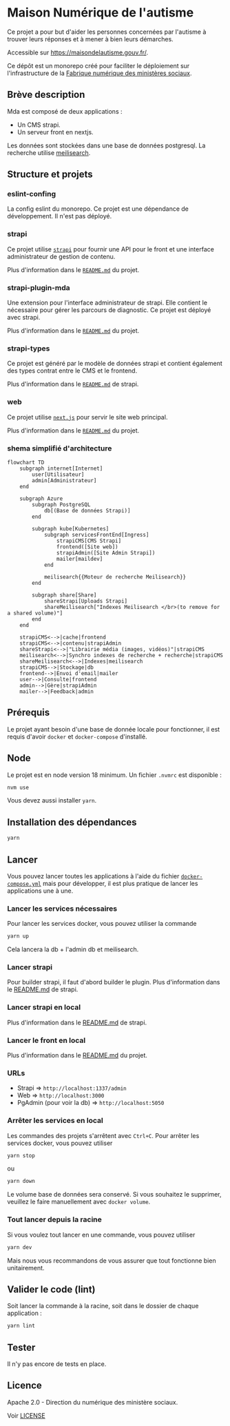 # Maison Numérique de l'autisme

Ce projet a pour but d'aider les personnes concernées par l'autisme à trouver leurs réponses et à mener à bien leurs démarches.

Accessible sur https://maisondelautisme.gouv.fr/.

Ce dépôt est un monorepo créé pour faciliter le déploiement sur l'infrastructure de la [Fabrique numérique des ministères sociaux](https://fabrique.social.gouv.fr).

## Brève description

Mda est composé de deux applications :

- Un CMS strapi.
- Un serveur front en nextjs.

Les données sont stockées dans une base de données postgresql. La recherche utilise [meilisearch](https://www.meilisearch.com/).

## Structure et projets

### eslint-confing

La config eslint du monorepo. Ce projet est une dépendance de développement. Il n'est pas déployé.

### strapi

Ce projet utilise [`strapi`](https://strapi.io/) pour fournir une API pour le front et une interface administrateur de gestion de contenu.

Plus d'information dans le [`README.md`](./apps/strapi/README.md) du projet.

### strapi-plugin-mda

Une extension pour l'interface administrateur de strapi. Elle contient le nécessaire pour gérer les parcours de diagnostic. Ce projet est déployé avec strapi.

Plus d'information dans le [`README.md`](./packages/strapi-plugin-mda/README.md) du projet.

### strapi-types

Ce projet est généré par le modèle de données strapi et contient également des types contrat entre le CMS et le frontend.

Plus d'information dans le [`README.md`](./apps/strapi/README.md) de strapi.

### web

Ce projet utilise [`next.js`](https://nextjs.org/) pour servir le site web principal.

Plus d'information dans le [`README.md`](./apps/web/README.md) du projet.

### shema simplifié d'architecture

```mermaid
flowchart TD
    subgraph internet[Internet]
        user[Utilisateur]
        admin[Administrateur]
    end

    subgraph Azure
        subgraph PostgreSQL
            db[(Base de données Strapi)]
        end

        subgraph kube[Kubernetes]
            subgraph servicesFrontEnd[Ingress]
                strapiCMS[CMS Strapi]
                frontend([Site web])
                strapiAdmin([Site Admin Strapi])
                mailer[maildev]
            end

            meilisearch{{Moteur de recherche Meilisearch}}
        end

        subgraph share[Share]
            shareStrapi[Uploads Strapi]
            shareMeilisearch["Indexes Meilisearch </br>(to remove for a shared volume)"]
        end
    end

    strapiCMS<-->|cache|frontend
    strapiCMS<-->|contenu|strapiAdmin
    shareStrapi<-->|"Librairie média (images, vidéos)"|strapiCMS
    meilisearch<-->|Synchro indexes de recherche + recherche|strapiCMS
    shareMeilisearch<-->|Indexes|meilisearch
    strapiCMS-->|Stockage|db
    frontend-->|Envoi d'email|mailer
    user-->|Consulte|frontend
    admin-->|Gère|strapiAdmin
    mailer-->|Feedback|admin
```

## Prérequis

Le projet ayant besoin d'une base de donnée locale pour fonctionner, il est requis d'avoir `docker` et `docker-compose` d'installé.

## Node
Le projet est en node version 18 minimum. Un fichier `.nvmrc` est disponible :

```sh
nvm use
```

Vous devez aussi installer `yarn`.

## Installation des dépendances

```sh
yarn
```

## Lancer

Vous pouvez lancer toutes les applications à l'aide du fichier [`docker-compose.yml`](./docker-compose.yml) mais pour développer, il est plus pratique de lancer les applications une à une.

### Lancer les services nécessaires

Pour lancer les services docker, vous pouvez utiliser la commande

```sh
yarn up
```

Cela lancera la db + l'admin db et meilisearch.

### Lancer strapi

Pour builder strapi, il faut d'abord builder le plugin. Plus d'information dans le [README.md](./apps/strapi/README.md#lancer) de strapi.

### Lancer strapi en local

Plus d'information dans le [README.md](./apps/strapi/README.md#lancer) de strapi.

### Lancer le front en local

Plus d'information dans le [README.md](./apps/web/README.md#lancer) du projet.

### URLs
- Strapi => `http://localhost:1337/admin`
- Web => `http://localhost:3000`
- PgAdmin (pour voir la db) => `http://localhost:5050`

### Arrêter les services en local

Les commandes des projets s'arrêtent avec `Ctrl+C`. Pour arrêter les services docker, vous pouvez utiliser

```sh
yarn stop
```

ou

```sh
yarn down
```

Le volume base de données sera conservé. Si vous souhaitez le supprimer, veuillez le faire manuellement avec `docker volume`.

### Tout lancer depuis la racine

Si vous voulez tout lancer en une commande, vous pouvez utiliser

```sh
yarn dev
```

Mais nous vous recommandons de vous assurer que tout fonctionne bien unitairement.

## Valider le code (lint)

Soit lancer la commande à la racine, soit dans le dossier de chaque application :

```sh
yarn lint
```

## Tester

Il n'y pas encore de tests en place.

## Licence

Apache 2.0 - Direction du numérique des ministère sociaux.

Voir [LICENSE](./LICENSE)
